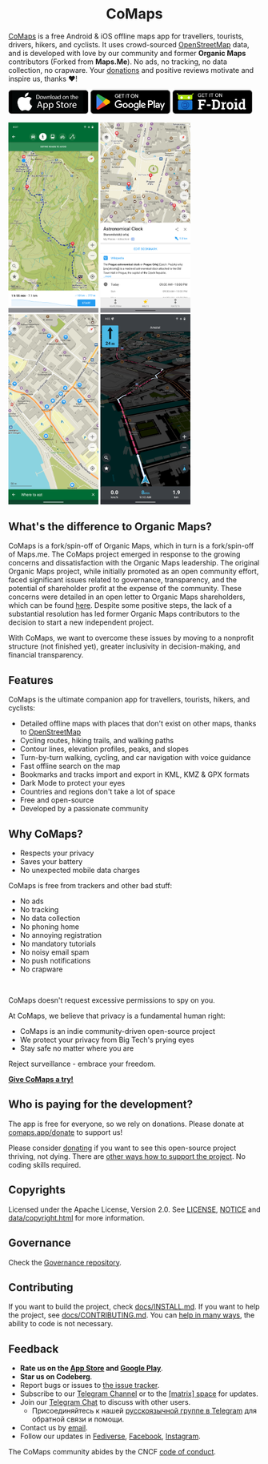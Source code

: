 <!--<div align="center">
  <img src="qt/res/logo.png" height="100"/>
</div>-->
<h1 align="center"">CoMaps</h1>

[CoMaps](https://comaps.app) is a free Android & iOS offline maps app for travellers, tourists, drivers, hikers, and cyclists.
It uses crowd-sourced [OpenStreetMap](https://www.openstreetmap.org) data, and is developed with love by our community and former **Organic Maps** contributors (Forked from **Maps.Me**).
No ads, no tracking, no data collection, no crapware. Your [donations](https://comaps.app/donate/) and positive reviews motivate and inspire us, thanks ❤️!

[<img src="docs/badges/apple-appstore.png" alt="App Store" width="160">](https://apps.apple.com/app/comaps/id1567437057)
[<img src="docs/badges/google-play.png" alt="Google Play" width="160">](https://play.google.com/store/apps/details?id=app.comaps)
[<img src="docs/badges/fdroid.png" alt="F-Droid" width="160">](https://f-droid.org/en/packages/app.comaps/)

<p float="left">
  <img src="android/app/src/fdroid/play/listings/en-US/graphics/phone-screenshots/1.jpg" width="180" />
  <img src="android/app/src/fdroid/play/listings/en-US/graphics/phone-screenshots/2.jpg" width="180" />
  <img src="android/app/src/fdroid/play/listings/en-US/graphics/phone-screenshots/3.jpg" width="180" />
  <img src="android/app/src/fdroid/play/listings/en-US/graphics/phone-screenshots/4.jpg" width="180" />
</p>

## What's the difference to Organic Maps?

CoMaps is a fork/spin-off of Organic Maps, which in turn is a fork/spin-off of Maps.me. The CoMaps project emerged in response to the growing concerns and dissatisfaction with the Organic Maps leadership. The original Organic Maps project, while initially promoted as an open community effort, faced significant issues related to governance, transparency, and the potential of shareholder profit at the expense of the community. These concerns were detailed in an open letter to Organic Maps shareholders, which can be found [here](https://openletter.earth/open-letter-to-organic-maps-shareholders-a0bf770c). Despite some positive steps, the lack of a substantial resolution has led former Organic Maps contributors to the decision to start a new independent project.

With CoMaps, we want to overcome these issues by moving to a nonprofit structure (not finished yet), greater inclusivity in decision-making, and financial transparency.

## Features

CoMaps is the ultimate companion app for travellers, tourists, hikers, and cyclists:

- Detailed offline maps with places that don't exist on other maps, thanks to [OpenStreetMap](https://openstreetmap.org)
- Cycling routes, hiking trails, and walking paths
- Contour lines, elevation profiles, peaks, and slopes
- Turn-by-turn walking, cycling, and car navigation with voice guidance
- Fast offline search on the map
- Bookmarks and tracks import and export in KML, KMZ & GPX formats
- Dark Mode to protect your eyes
- Countries and regions don't take a lot of space
- Free and open-source
- Developed by a passionate community

## Why CoMaps?

- Respects your privacy
- Saves your battery
- No unexpected mobile data charges

CoMaps is free from trackers and other bad stuff:

- No ads
- No tracking
- No data collection
- No phoning home
- No annoying registration
- No mandatory tutorials
- No noisy email spam
- No push notifications
- No crapware

<!--The Android application is verified by the <a href="https://reports.exodus-privacy.eu.org/en/reports/app.comaps/latest/">Exodus Privacy Project:

<img src="docs/privacy/exodus.png" width="400">
</a>

The iOS application is verified by <a href="https://ios.trackercontrol.org/analysis/app.comaps">TrackerControl for iOS:

<img src="docs/privacy/trackercontrol-ios.png" width="400">
</a>-->

<br/>

CoMaps doesn't request excessive permissions to spy on you.

At CoMaps, we believe that privacy is a fundamental human right:

- CoMaps is an indie community-driven open-source project
- We protect your privacy from Big Tech's prying eyes
- Stay safe no matter where you are

Reject surveillance - embrace your freedom.

[**Give CoMaps a try!**](#install)

## Who is paying for the development?

The app is free for everyone, so we rely on donations. Please donate at [comaps.app/donate](https://comaps.app/donate) to support us!

Please consider [donating](https://comaps.app/donate) if you want to see this open-source project thriving, not dying. There are [other ways how to support the project](#contributing). No coding skills required.

## Copyrights

Licensed under the Apache License, Version 2.0. See
[LICENSE](LICENSE),
[NOTICE](NOTICE)
and [data/copyright.html](data/copyright.html)
for more information.

## Governance

Check the [Governance repository](https://codeberg.org/comaps/governance).

<a name="contributing">

## Contributing

If you want to build the project, check [docs/INSTALL.md](docs/INSTALL.md). If you want to help the project,
see [docs/CONTRIBUTING.md](docs/CONTRIBUTING.md). You can [help in many ways](https://comaps.app/support-us/), the ability to code is not necessary.

## Feedback

- **Rate us on the [App Store](https://apps.apple.com/app/comaps/id1567437057)
and [Google Play](https://play.google.com/store/apps/details?id=app.comaps)**.
- **Star us on Codeberg**.
- Report bugs or issues to [the issue tracker](https://codeberg.org/comaps/comaps/issues).
- Subscribe to our [Telegram Channel](https://t.me/CoMapsApp) or to the [[matrix] space](https://matrix.to/#/#comaps:matrix.org) for updates.
- Join our [Telegram Chat](https://t.me/CoMaps_EN) to discuss with other users.
  - Присоединяйтесь к нашей [русскоязычной группе в Telegram](https://t.me/CoMaps_RU) для обратной связи и помощи.
- Contact us by [email](mailto:hello@comaps.app).
- Follow our updates in
[Fediverse](https://floss.social/@CoMaps),
[Facebook](https://www.facebook.com/profile.php?id=61575286559965),
[Instagram](https://www.instagram.com/comapscommunity/).

The CoMaps community abides by the CNCF [code of conduct](docs/CODE_OF_CONDUCT.md).
